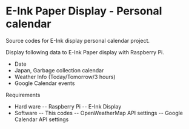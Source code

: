 # E-Ink Paper Display - Personal calendar
Source codes for E-Ink display personal calendar project.

Display following data to E-Ink Paper display with Raspberry Pi.
- Date
- Japan, Garbage collection calendar
- Weather Info (Today/Tomorrow/3 hours)
- Google Calendar events

Requirements
- Hard ware
-- Raspberry Pi
-- E-Ink Display
- Software
-- This codes
-- OpenWeatherMap API settings
-- Google Calendar API settings
